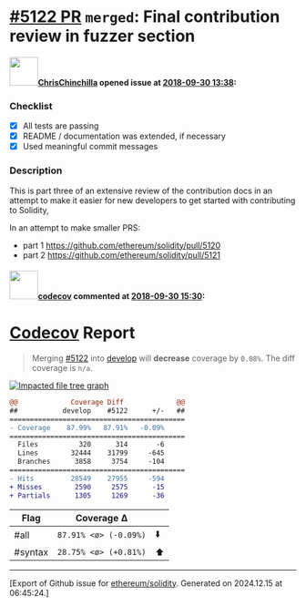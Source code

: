 # [\#5122 PR](https://github.com/ethereum/solidity/pull/5122) `merged`: Final contribution review in fuzzer section

#### <img src="https://avatars.githubusercontent.com/u/42080?u=54f700afa4263a5f86d2036b7ae598c2a2b419c0&v=4" width="50">[ChrisChinchilla](https://github.com/ChrisChinchilla) opened issue at [2018-09-30 13:38](https://github.com/ethereum/solidity/pull/5122):

### Checklist
- [x] All tests are passing
- [x] README / documentation was extended, if necessary
- [x] Used meaningful commit messages

### Description

This is part three of an extensive review of the contribution docs in an attempt to make it easier for new developers to get started with contributing to Solidity, 

In an attempt to make smaller PRS:

- part 1 https://github.com/ethereum/solidity/pull/5120
- part 2 https://github.com/ethereum/solidity/pull/5121

#### <img src="https://avatars.githubusercontent.com/in/254?v=4" width="50">[codecov](https://github.com/apps/codecov) commented at [2018-09-30 15:30](https://github.com/ethereum/solidity/pull/5122#issuecomment-425729086):

# [Codecov](https://codecov.io/gh/ethereum/solidity/pull/5122?src=pr&el=h1) Report
> Merging [#5122](https://codecov.io/gh/ethereum/solidity/pull/5122?src=pr&el=desc) into [develop](https://codecov.io/gh/ethereum/solidity/commit/6e3456d18288905e9712e3b78bcfe9adc86d37b5?src=pr&el=desc) will **decrease** coverage by `0.08%`.
> The diff coverage is `n/a`.

[![Impacted file tree graph](https://codecov.io/gh/ethereum/solidity/pull/5122/graphs/tree.svg?width=650&token=87PGzVEwU0&height=150&src=pr)](https://codecov.io/gh/ethereum/solidity/pull/5122?src=pr&el=tree)

```diff
@@             Coverage Diff             @@
##           develop    #5122      +/-   ##
===========================================
- Coverage    87.99%   87.91%   -0.09%     
===========================================
  Files          320      314       -6     
  Lines        32444    31799     -645     
  Branches      3858     3754     -104     
===========================================
- Hits         28549    27955     -594     
+ Misses        2590     2575      -15     
+ Partials      1305     1269      -36
```

| Flag | Coverage Δ | |
|---|---|---|
| #all | `87.91% <ø> (-0.09%)` | :arrow_down: |
| #syntax | `28.75% <ø> (+0.81%)` | :arrow_up: |


-------------------------------------------------------------------------------



[Export of Github issue for [ethereum/solidity](https://github.com/ethereum/solidity). Generated on 2024.12.15 at 06:45:24.]
